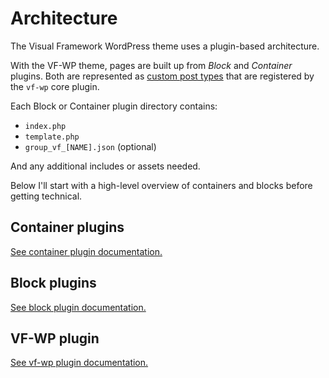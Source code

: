 # Architecture

The Visual Framework WordPress theme uses a plugin-based architecture.

With the VF-WP theme, pages are built up from *Block* and *Container* plugins. Both are represented as [custom post types](https://codex.wordpress.org/Post_Types) that are registered by the `vf-wp` core plugin.

Each Block or Container plugin directory contains:

* `index.php`
* `template.php`
* `group_vf_[NAME].json` (optional)

And any additional includes or assets needed.

Below I'll start with a high-level overview of containers and blocks before getting technical.

## Container plugins

[See container plugin documentation.](/docs/containers.md)

## Block plugins

[See block plugin documentation.](/docs/blocks.md)

## VF-WP plugin

[See vf-wp plugin documentation.](/wp-content/plugins/vf-wp/README.md)
